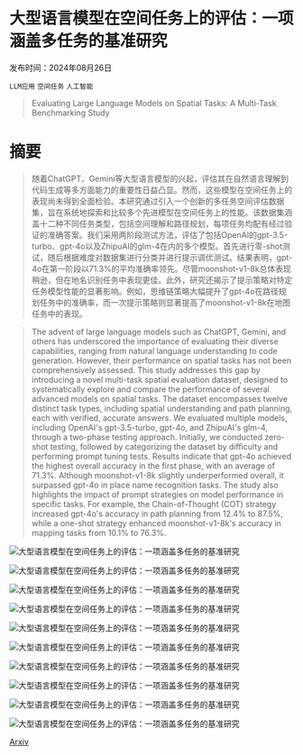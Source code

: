 # 大型语言模型在空间任务上的评估：一项涵盖多任务的基准研究

发布时间：2024年08月26日

`LLM应用` `空间任务` `人工智能`

> Evaluating Large Language Models on Spatial Tasks: A Multi-Task Benchmarking Study

# 摘要

> 随着ChatGPT、Gemini等大型语言模型的兴起，评估其在自然语言理解到代码生成等多方面能力的重要性日益凸显。然而，这些模型在空间任务上的表现尚未得到全面检验。本研究通过引入一个创新的多任务空间评估数据集，旨在系统地探索和比较多个先进模型在空间任务上的性能。该数据集涵盖十二种不同任务类型，包括空间理解和路径规划，每项任务均配有经过验证的准确答案。我们采用两阶段测试方法，评估了包括OpenAI的gpt-3.5-turbo、gpt-4o以及ZhipuAI的glm-4在内的多个模型。首先进行零-shot测试，随后根据难度对数据集进行分类并进行提示调优测试。结果表明，gpt-4o在第一阶段以71.3%的平均准确率领先。尽管moonshot-v1-8k总体表现稍逊，但在地名识别任务中表现更佳。此外，研究还揭示了提示策略对特定任务模型性能的显著影响。例如，思维链策略大幅提升了gpt-4o在路径规划任务中的准确率，而一次提示策略则显著提高了moonshot-v1-8k在地图任务中的表现。

> The advent of large language models such as ChatGPT, Gemini, and others has underscored the importance of evaluating their diverse capabilities, ranging from natural language understanding to code generation. However, their performance on spatial tasks has not been comprehensively assessed. This study addresses this gap by introducing a novel multi-task spatial evaluation dataset, designed to systematically explore and compare the performance of several advanced models on spatial tasks. The dataset encompasses twelve distinct task types, including spatial understanding and path planning, each with verified, accurate answers. We evaluated multiple models, including OpenAI's gpt-3.5-turbo, gpt-4o, and ZhipuAI's glm-4, through a two-phase testing approach. Initially, we conducted zero-shot testing, followed by categorizing the dataset by difficulty and performing prompt tuning tests. Results indicate that gpt-4o achieved the highest overall accuracy in the first phase, with an average of 71.3%. Although moonshot-v1-8k slightly underperformed overall, it surpassed gpt-4o in place name recognition tasks. The study also highlights the impact of prompt strategies on model performance in specific tasks. For example, the Chain-of-Thought (COT) strategy increased gpt-4o's accuracy in path planning from 12.4% to 87.5%, while a one-shot strategy enhanced moonshot-v1-8k's accuracy in mapping tasks from 10.1% to 76.3%.

![大型语言模型在空间任务上的评估：一项涵盖多任务的基准研究](../../../paper_images/2408.14438/f1.png)

![大型语言模型在空间任务上的评估：一项涵盖多任务的基准研究](../../../paper_images/2408.14438/f2.png)

![大型语言模型在空间任务上的评估：一项涵盖多任务的基准研究](../../../paper_images/2408.14438/f3.png)

![大型语言模型在空间任务上的评估：一项涵盖多任务的基准研究](../../../paper_images/2408.14438/f4.png)

![大型语言模型在空间任务上的评估：一项涵盖多任务的基准研究](../../../paper_images/2408.14438/f5.png)

![大型语言模型在空间任务上的评估：一项涵盖多任务的基准研究](../../../paper_images/2408.14438/f6.png)

![大型语言模型在空间任务上的评估：一项涵盖多任务的基准研究](../../../paper_images/2408.14438/4o.png)

![大型语言模型在空间任务上的评估：一项涵盖多任务的基准研究](../../../paper_images/2408.14438/4t.png)

![大型语言模型在空间任务上的评估：一项涵盖多任务的基准研究](../../../paper_images/2408.14438/f7.png)

![大型语言模型在空间任务上的评估：一项涵盖多任务的基准研究](../../../paper_images/2408.14438/f8.png)

[Arxiv](https://arxiv.org/abs/2408.14438)